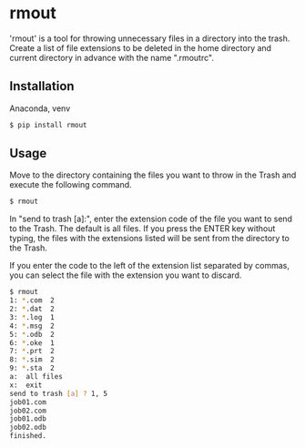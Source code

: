 # rmout

'rmout' is a tool for throwing unnecessary files in a directory into the trash.
Create a list of file extensions to be deleted in the home directory and current directory in advance with the name ".rmoutrc".


## Installation


Anaconda, venv

```sh
$ pip install rmout
```


## Usage

Move to the directory containing the files you want to throw in the Trash and execute the following command.

```sh
$ rmout
```

In "send to trash [a]:", enter the extension code of the file you want to send to the Trash. The default is all files. If you press the ENTER key without typing, the files with the extensions listed will be sent from the directory to the Trash.

If you enter the code to the left of the extension list separated by commas, you can select the file with the extension you want to discard.


```sh
$ rmout
1: *.com  2
2: *.dat  2
3: *.log  1
4: *.msg  2
5: *.odb  2
6: *.oke  1
7: *.prt  2
8: *.sim  2
9: *.sta  2
a:  all files
x:  exit
send to trash [a] ? 1, 5
job01.com
job02.com
job01.odb
job02.odb
finished.
```
